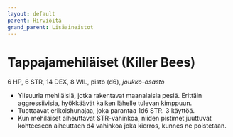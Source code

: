 ```yaml
---
layout: default
parent: Hirviöitä
grand_parent: Lisäaineistot
---
```


# Tappajamehiläiset (Killer Bees)

6 HP, 6 STR, 14 DEX, 8 WIL, pisto (d6), _joukko-osasto_

- Ylisuuria mehiläisiä, jotka rakentavat maanalaisia pesiä. Erittäin aggressiivisia, hyökkäävät kaiken lähelle tulevan kimppuun.
- Tuottaavat erikoishunajaa, joka parantaa 1d6 STR. 3 käyttöä.
- Kun mehiläiset aiheuttavat STR-vahinkoa, niiden pistimet juuttuvat kohteeseen aiheuttaen d4 vahinkoa joka kierros, kunnes ne poistetaan.
